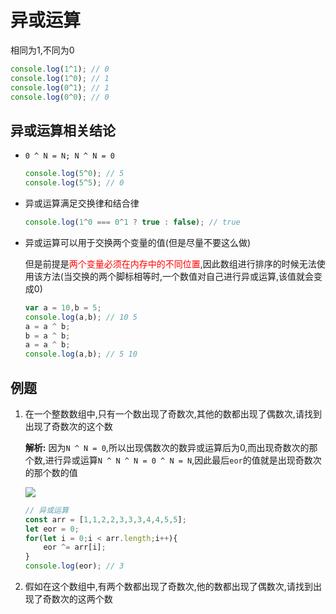 # 异或运算

相同为1,不同为0

```js
console.log(1^1); // 0
console.log(1^0); // 1
console.log(0^1); // 1
console.log(0^0); // 0
```

## 异或运算相关结论

* `0 ^ N = N; N ^ N = 0`
  
  ```js
  console.log(5^0); // 5
  console.log(5^5); // 0
  ```

* 异或运算满足交换律和结合律
  
  ```js
  console.log(1^0 === 0^1 ? true : false); // true
  ```

* 异或运算可以用于交换两个变量的值(但是尽量不要这么做)
  
  但是前提是<font color="red">两个变量必须在内存中的不同位置</font>,因此数组进行排序的时候无法使用该方法(当交换的两个脚标相等时,一个数值对自己进行异或运算,该值就会变成0)
  
  ```js
  var a = 10,b = 5;
  console.log(a,b); // 10 5
  a = a ^ b;
  b = a ^ b;
  a = a ^ b;
  console.log(a,b); // 5 10
  ```

## 例题

1. 在一个整数数组中,只有一个数出现了奇数次,其他的数都出现了偶数次,请找到出现了奇数次的这个数
   
   **解析:** 因为`N ^ N = 0`,所以出现偶数次的数异或运算后为0,而出现奇数次的那个数,进行异或运算`N ^ N ^ N = 0 ^ N = N`,因此最后`eor`的值就是出现奇数次的那个数的值
   
   ![](C:\Users\admin\AppData\Roaming\marktext\images\2022-04-05-11-36-57-image.png)
   
   ```js
   // 异或运算
   const arr = [1,1,2,2,3,3,3,4,4,5,5];
   let eor = 0;
   for(let i = 0;i < arr.length;i++){
       eor ^= arr[i];
   }
   console.log(eor); // 3
   ```

2. 假如在这个数组中,有两个数都出现了奇数次,他的数都出现了偶数次,请找到出现了奇数次的这两个数
   
   ```js
   
   ```







































































